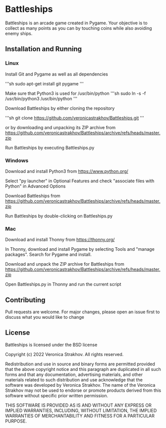 # Battleships

Battleships is an arcade game created in Pygame. Your objective is to collect as many points as you can by touching coins while also avoiding enemy ships.

## Installation and Running

### Linux

Install Git and Pygame as well as all dependencies

'''sh
sudo apt-get install git pygame
'''

Make sure that Python3 is used for /usr/bin/python
'''sh
sudo ln -s -f /usr/bin/python3 /usr/bin/python
'''

Download Battleships by either cloning the repository

'''sh
git clone https://github.com/veronicastrakhov/Battleships.git
'''

or by downloading and unpacking its ZIP archive from https://github.com/veronicastrakhov/Battleships/archive/refs/heads/master.zip

Run Battleships by executing Battleships.py

### Windows

Download and install Python3 from https://www.python.org/

Select "py launcher" in Optional Features and check "associate files with Python" in Advanced Options

Download Battleships from https://github.com/veronicastrakhov/Battleships/archive/refs/heads/master.zip

Run Battleships by double-clicking on Battleships.py

### Mac
Download and install Thonny from https://thonny.org/

In Thonny, download and install Pygame by selecting Tools and "manage packages". Search for Pygame and install.

Download and unpack the ZIP archive for Battleships from https://github.com/veronicastrakhov/Battleships/archive/refs/heads/master.zip

Open Battleships.py in Thonny and run the current script

## Contributing

Pull requests are welcome. For major changes, please open an issue first to discuss what you would like to change

## License

Battleships is licensed under the BSD license

Copyright (c) 2022 Veronica Strakhov. All rights reserved.

Redistribution and use in source and binary forms are permitted provided that the above copyright notice and this paragraph are duplicated in all such forms and that any documentation, advertising materials, and other materials related to such distribution and use acknowledge that the software was developed by Veronica Strakhov. The name of the Veronica Strakhov may not be used to endorse or promote products derived from this software without specific prior written permission.

THIS SOFTWARE IS PROVIDED AS IS AND WITHOUT ANY EXPRESS OR IMPLIED WARRANTIES, INCLUDING, WITHOUT LIMITATION, THE IMPLIED WARRANTIES OF MERCHANTABILITY AND FITNESS FOR A PARTICULAR PURPOSE.
